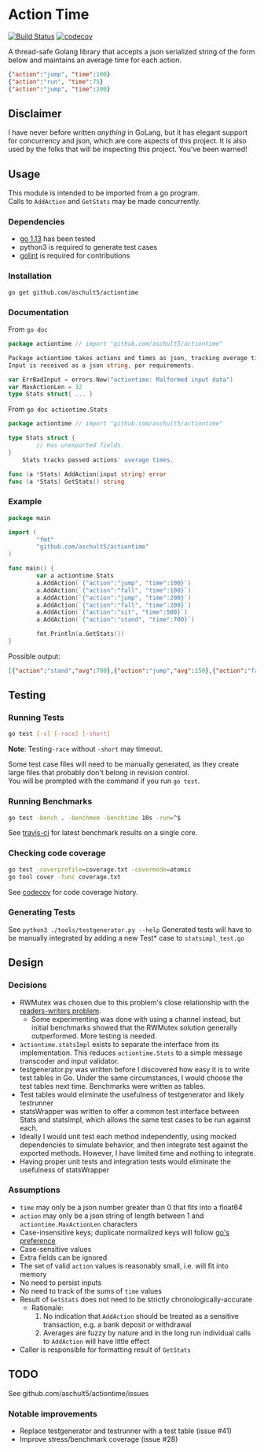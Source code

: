 # Action Time
[![Build Status](https://travis-ci.com/aschult5/actiontime.svg?branch=master)](https://travis-ci.com/aschult5/actiontime)
[![codecov](https://codecov.io/gh/aschult5/actiontime/branch/master/graph/badge.svg)](https://codecov.io/gh/aschult5/actiontime)

A thread-safe Golang library that accepts a json serialized string of the form below and maintains an average time for each action.
```json
{"action":"jump", "time":100}
{"action":"run", "time":75}
{"action":"jump", "time":200}
```

## Disclaimer
I have never before written *anything* in GoLang, but it has elegant support for concurrency and json, which are core aspects of this project. It is also used by the folks that will be inspecting this project. You've been warned!

## Usage
This module is intended to be imported from a go program.  
Calls to `AddAction` and `GetStats` may be made concurrently.

### Dependencies
* [go 1.13](https://golang.org/dl/) has been tested
* python3 is required to generate test cases
* [golint](https://github.com/golang/lint) is required for contributions

### Installation
`go get github.com/aschult5/actiontime`

### Documentation
From `go doc`
```go
package actiontime // import "github.com/aschult5/actiontime"

Package actiontime takes actions and times as json, tracking average times.
Input is received as a json string, per requirements.

var ErrBadInput = errors.New("actiontime: Malformed input data")
var MaxActionLen = 32
type Stats struct{ ... }
```

From `go doc actiontime.Stats`
```go
package actiontime // import "github.com/aschult5/actiontime"

type Stats struct {
        // Has unexported fields.
}
    Stats tracks passed actions' average times.

func (a *Stats) AddAction(input string) error
func (a *Stats) GetStats() string
```

### Example
```go
package main

import (
        "fmt"
        "github.com/aschult5/actiontime"
)

func main() {
        var a actiontime.Stats
        a.AddAction(`{"action":"jump", "time":100}`)
        a.AddAction(`{"action":"fall", "time":100}`)
        a.AddAction(`{"action":"jump", "time":200}`)
        a.AddAction(`{"action":"fall", "time":200}`)
        a.AddAction(`{"action":"sit", "time":500}`)
        a.AddAction(`{"action":"stand", "time":700}`)

        fmt.Println(a.GetStats())
}
```
Possible output:
```json
[{"action":"stand","avg":700},{"action":"jump","avg":150},{"action":"fall","avg":150},{"action":"sit","avg":500}]
```

## Testing
### Running Tests
```bash
go test [-v] [-race] [-short]
```
**Note**:  Testing`-race` without `-short` may timeout.

Some test case files will need to be manually generated, as they create large files that probably don't belong in revision control.  
You will be prompted with the command if you run `go test`.  

### Running Benchmarks
```bash
go test -bench . -benchmem -benchtime 10s -run=^$
```

See [travis-ci](https://travis-ci.com/aschult5/actiontime) for latest benchmark results on a single core.

### Checking code coverage
```bash
go test -coverprofile=coverage.txt -covermode=atomic
go tool cover -func coverage.txt
```
See [codecov](https://codecov.io/gh/aschult5/actiontime) for code coverage history.

### Generating Tests
See `python3 ./tools/testgenerator.py --help`
Generated tests will have to be manually integrated by adding a new Test\* case to `statsimpl_test.go`

## Design
### Decisions
* RWMutex was chosen due to this problem's close relationship with the [readers-writers problem](https://en.m.wikipedia.org/wiki/Readers%E2%80%93writers_problem).
  * Some experimenting was done with using a channel instead, but initial benchmarks showed that the RWMutex solution generally outperformed. More testing is needed.
* `actiontime.statsImpl` exists to separate the interface from its implementation. This reduces `actiontime.Stats` to a simple message transcoder and input validator.
*  testgenerator.py was written before I discovered how easy it is to write test tables in Go. Under the same circumstances, I would choose the test tables next time. Benchmarks were written as tables.
  * Test tables would eliminate the usefulness of testgenerator and likely testrunner
*  statsWrapper was written to offer a common test interface between Stats and statsImpl, which allows the same test cases to be run against each.
  * Ideally I would unit test each method independently, using mocked dependencies to simulate behavior, and then integrate test against the exported methods. However, I have limited time and nothing to integrate.
  * Having proper unit tests and integration tests would eliminate the usefulness of statsWrapper


### Assumptions

* `time` may only be a json number greater than 0 that fits into a float64
* `action` may only be a json string of length between 1 and `actiontime.MaxActionLen` characters
* Case-insensitive keys; duplicate normalized keys will follow [go's preference](https://blog.golang.org/json-and-go)
* Case-sensitive values
* Extra fields can be ignored
* The set of valid `action` values is reasonably small, i.e. will fit into memory
* No need to persist inputs
* No need to track of the sums of `time` values
* Result of `GetStats` does not need to be strictly chronologically-accurate
  * Rationale:
    1. No indication that `AddAction` should be treated as a sensitive transaction, e.g. a bank deposit or withdrawal
    2. Averages are fuzzy by nature and in the long run individual calls to `AddAction` will have little effect
* Caller is responsible for formatting result of `GetStats`

## TODO
See github.com/aschult5/actiontime/issues

### Notable improvements
* Replace testgenerator and testrunner with a test table (issue #41)
* Improve stress/benchmark coverage (issue #28)
